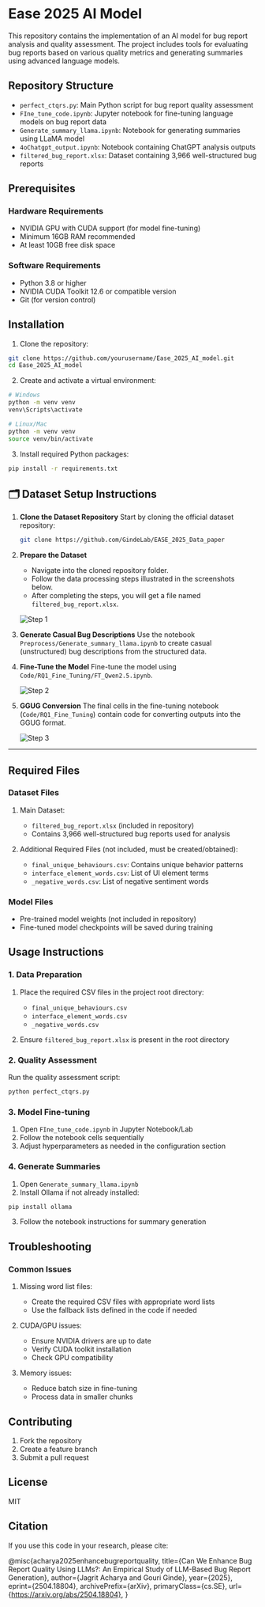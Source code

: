# Ease 2025 AI Model

This repository contains the implementation of an AI model for bug report analysis and quality assessment. The project includes tools for evaluating bug reports based on various quality metrics and generating summaries using advanced language models.

## Repository Structure

- `perfect_ctqrs.py`: Main Python script for bug report quality assessment
- `FIne_tune_code.ipynb`: Jupyter notebook for fine-tuning language models on bug report data
- `Generate_summary_llama.ipynb`: Notebook for generating summaries using LLaMA model
- `4oChatgpt_output.ipynb`: Notebook containing ChatGPT analysis outputs
- `filtered_bug_report.xlsx`: Dataset containing 3,966 well-structured bug reports

## Prerequisites

### Hardware Requirements
- NVIDIA GPU with CUDA support (for model fine-tuning)
- Minimum 16GB RAM recommended
- At least 10GB free disk space

### Software Requirements
- Python 3.8 or higher
- NVIDIA CUDA Toolkit 12.6 or compatible version
- Git (for version control)

## Installation

1. Clone the repository:
```bash
git clone https://github.com/yourusername/Ease_2025_AI_model.git
cd Ease_2025_AI_model
```

2. Create and activate a virtual environment:
```bash
# Windows
python -m venv venv
venv\Scripts\activate

# Linux/Mac
python -m venv venv
source venv/bin/activate
```

3. Install required Python packages:
```bash
pip install -r requirements.txt
```


## 🗂️ Dataset Setup Instructions

1. **Clone the Dataset Repository**
   Start by cloning the official dataset repository:

   ```bash
   git clone https://github.com/GindeLab/EASE_2025_Data_paper
   ```

2. **Prepare the Dataset**

   * Navigate into the cloned repository folder.
   * Follow the data processing steps illustrated in the screenshots below.
   * After completing the steps, you will get a file named `filtered_bug_report.xlsx`.

   ![Step 1](images/1.png)

3. **Generate Casual Bug Descriptions**
   Use the notebook `Preprocess/Generate_summary_llama.ipynb` to create casual (unstructured) bug descriptions from the structured data.

4. **Fine-Tune the Model**
   Fine-tune the model using `Code/RQ1_Fine_Tuning/FT_Qwen2.5.ipynb`.

   ![Step 2](images/2.png)

5. **GGUG Conversion**
   The final cells in the fine-tuning notebook (`Code/RQ1_Fine_Tuning`) contain code for converting outputs into the GGUG format.

   ![Step 3](images/3.png)

---


## Required Files

### Dataset Files
1. Main Dataset:
   - `filtered_bug_report.xlsx` (included in repository)
   - Contains 3,966 well-structured bug reports used for analysis

2. Additional Required Files (not included, must be created/obtained):
   - `final_unique_behaviours.csv`: Contains unique behavior patterns
   - `interface_element_words.csv`: List of UI element terms
   - `_negative_words.csv`: List of negative sentiment words

### Model Files
- Pre-trained model weights (not included in repository)
- Fine-tuned model checkpoints will be saved during training

## Usage Instructions

### 1. Data Preparation
1. Place the required CSV files in the project root directory:
   - `final_unique_behaviours.csv`
   - `interface_element_words.csv`
   - `_negative_words.csv`

2. Ensure `filtered_bug_report.xlsx` is present in the root directory

### 2. Quality Assessment
Run the quality assessment script:
```bash
python perfect_ctqrs.py
```

### 3. Model Fine-tuning
1. Open `FIne_tune_code.ipynb` in Jupyter Notebook/Lab
2. Follow the notebook cells sequentially
3. Adjust hyperparameters as needed in the configuration section

### 4. Generate Summaries
1. Open `Generate_summary_llama.ipynb`
2. Install Ollama if not already installed:
```bash
pip install ollama
```
3. Follow the notebook instructions for summary generation

## Troubleshooting

### Common Issues
1. Missing word list files:
   - Create the required CSV files with appropriate word lists
   - Use the fallback lists defined in the code if needed

2. CUDA/GPU issues:
   - Ensure NVIDIA drivers are up to date
   - Verify CUDA toolkit installation
   - Check GPU compatibility

3. Memory issues:
   - Reduce batch size in fine-tuning
   - Process data in smaller chunks

## Contributing

1. Fork the repository
2. Create a feature branch
3. Submit a pull request

## License

MIT

## Citation

If you use this code in your research, please cite:

@misc{acharya2025enhancebugreportquality,
      title={Can We Enhance Bug Report Quality Using LLMs?: An Empirical Study of LLM-Based Bug Report Generation}, 
      author={Jagrit Acharya and Gouri Ginde},
      year={2025},
      eprint={2504.18804},
      archivePrefix={arXiv},
      primaryClass={cs.SE},
      url={https://arxiv.org/abs/2504.18804}, 
}

